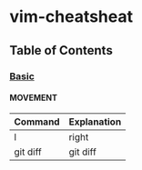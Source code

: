 # vim-cheatsheat

## Table of Contents

### [Basic](#basic)

#### MOVEMENT

| Command  | Explanation |
| -------- | ----------- |
| l        | right       |
| git diff | git diff    |
